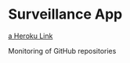 # Surveillance App

[a Heroku Link](https://surveillance-site.herokuapp.com/)

Monitoring of GitHub repositories